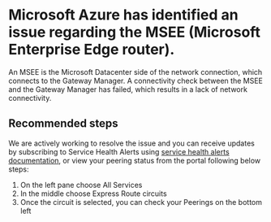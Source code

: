 <properties
    pageTitle="A Connectivity Check Between MSEE and Gateway Manager (GWM) Failed"
    description="A Connectivity Check Between MSEE and Gateway Manager (GWM) Failed"
    infoBubbleText="A Connectivity Check Failed. See details on the right."
    service="microsoft.network"
    resource="ExpressRoute"
    authors="KristinaNeyens"
    displayOrder=""
    articleId="ExRConnChkBtwnMSEEGWMFaileddiag"
    selfHelpType="diagnostics"
    supportTopicIds=""
    resourceTags="windows"
    productPesIds="15480"
    cloudEnvironments="public"
 />

# Microsoft Azure has identified an issue regarding the MSEE (Microsoft Enterprise Edge router).<br>
An MSEE is the Microsoft Datacenter side of the network connection, which connects to the Gateway Manager.  A connectivity check between the MSEE and the Gateway Manager has failed, which results in a lack of network connectivity.

## **Recommended steps**
We are actively working to resolve the issue and you can receive updates by subscribing to Service Health Alerts using [service health alerts documentation](https://docs.microsoft.com/azure/monitoring-and-diagnostics/monitoring-activity-log-alerts-on-service-notifications?toc=%2fazure%2fservice-health%2ftoc.json), or view your peering status from the portal following below steps: <br>
1. On the left pane choose All Services <br>
2. In the middle choose Express Route circuits <br>
3. Once the circuit is selected, you can check your Peerings on the bottom left
